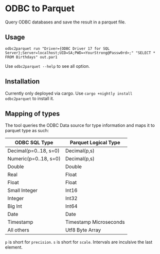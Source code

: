 # ODBC to Parquet

Query ODBC databases and save the result in a parquet file.

## Usage

```shell
odbc2parquet run "Driver={ODBC Driver 17 for SQL Server};Server=localhost;UID=SA;PWD=<YourStrong@Passw0rd>;" "SELECT * FROM Birthdays" out.par1
```

Use `odbc2parquet --help` to see all option.

## Installation

Currently only deployed via cargo. Use `cargo +nightly install odbc2parquet` to install it.

## Mapping of types

The tool queries the ODBC Data source for type information and maps it to parquet type as such:

| ODBC SQL Type         | Parquet Logical Type   |
|-----------------------|------------------------|
| Decimal(p=0..18, s=0) | Decimal(p,s)           |
| Numeric(p=0..18, s=0) | Decimal(p,s)           |
| Double                | Double                 |
| Real                  | Float                  |
| Float                 | Float                  |
| Small Integer         | Int16                  |
| Integer               | Int32                  |
| Big Int               | Int64                  |
| Date                  | Date                   |
| Timestamp             | Timestamp Microseconds |
| All others            | Utf8 Byte Array        |

`p` is short for `precision`. `s` is short for `scale`. Intervals are inculsive the last element.
